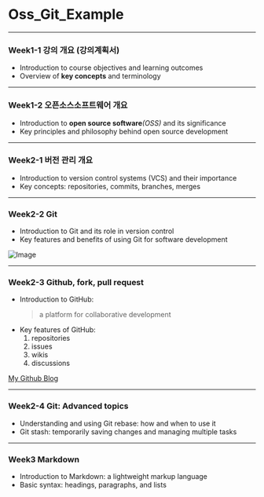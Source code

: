 # **Oss_Git_Example**

-------------
### Week1-1 강의 개요 (강의계획서)
* Introduction to course objectives and learning outcomes
* Overview of **key concepts** and terminology
-------------
### Week1-2 오픈소스소프트웨어 개요
* Introduction to **open source software**_(OSS)_ and its significance
* Key principles and philosophy behind open source development

-------------
### Week2-1 버전 관리 개요
* Introduction to version control systems (VCS) and their importance
* Key concepts: repositories, commits, branches, merges

-------------
### Week2-2 Git
* Introduction to Git and its role in version control
* Key features and benefits of using Git for software development

![Image](그림.png)

-------------
### Week2-3 Github, fork, pull request
* Introduction to GitHub: 
  > a platform for collaborative development
* Key features of GitHub: 
  1. repositories
  2. issues
  3. wikis
  4. discussions

[My Github Blog](https://github.com/ginger1541)

-------------
### Week2-4 Git: Advanced topics
* Understanding and using Git rebase: how and when to use it
* Git stash: temporarily saving changes and managing multiple tasks

-------------
### Week3     Markdown
* Introduction to Markdown: a lightweight markup language
* Basic syntax: headings, paragraphs, and lists
